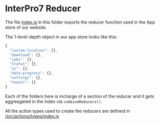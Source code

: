 InterPro7 Reducer
====

The file [index.js](./index.js) in this folder exports the reducer function used in the App store of our website.

The 1-level-depth object in our app store looks like this:
```javascript
{
  "custom-location": {},
  "download": {},
  "jobs": {},
  "status": {},
  "ui": {},
  "data-progress": {},
  "settings": {},
  "toasts": {}
}
```
Each of the folders here is incharge of a section of the reducer and it gets aggreageted in the index via `combineReducers()`.

All the action types used to create the reducers are defined in [/src/actions/types/index.js](/src/actions/types/index.js)
